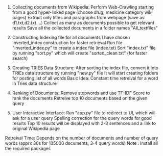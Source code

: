 1. Collecting documents from Wikipedia:
   Perform Web-Crawling starting from a good hyper-linked page (choose drug, medicine category wiki pages)
   Extract only titles and paragraphs from webpage (save as d1.txt,d2.txt....)
   Collect as many as documents possible to get relevant results
   Save all the collected documents in a folder names "All_textfiles"

2. Constructing Indexing file for all documents
   I have chosen Inverted_index construction for faster retrieval
   Run file "inverted_index.py" to create a index file (index.txt)
   Sort "index.txt" file by running "sort.py" which will create "sorted_clean.txt" (for faster search)

3. Creating TRIES Data Structure:
   After sorting the index file, convert it into TRIEs data structure by running "new.py" file
   It will start creating folders for posting list of all words
   Basic Idea: Constant time retreival for a word in Tries data structure

4. Ranking of Documents:
   Remove stopwords and use TF-IDF Score to rank the documents
   Retreive top 10 documents based on the given query

5. User Interactive Interface:
   Run "app.py" file to redirect to UI, which will ask for a user query
   Spelling correction for the query words for good results
   Top 10 results will be displayed with 2-3 sentences and a link to original Wikipedia page

Retreival Time: Depends on the number of documents and number of query words (apprx 30s for 105000 documents, 3-4 query words)
Note : Install all the required packages
